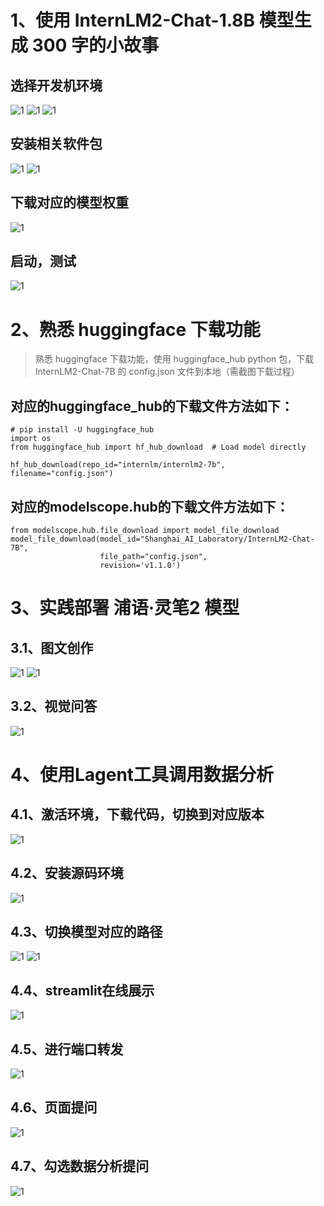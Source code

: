 # 1、使用 InternLM2-Chat-1.8B 模型生成 300 字的小故事
## 选择开发机环境
![1](./src/InternLM2-Chat-1.8B/1.png)
![1](./src/InternLM2-Chat-1.8B/2.png)
![1](./src/InternLM2-Chat-1.8B/3.png)

## 安装相关软件包
![1](./src/InternLM2-Chat-1.8B/4.png)
![1](./src/InternLM2-Chat-1.8B/5.png)

## 下载对应的模型权重
![1](./src/InternLM2-Chat-1.8B/6.png)

## 启动，测试
![1](./src/InternLM2-Chat-1.8B/7.png)

# 2、熟悉 huggingface 下载功能
> 熟悉 huggingface 下载功能，使用 huggingface_hub python 包，下载 InternLM2-Chat-7B 的 config.json 文件到本地（需截图下载过程）

## 对应的huggingface_hub的下载文件方法如下： 




```
# pip install -U huggingface_hub
import os 
from huggingface_hub import hf_hub_download  # Load model directly 

hf_hub_download(repo_id="internlm/internlm2-7b", filename="config.json")
```

## 对应的modelscope.hub的下载文件方法如下： 
```
from modelscope.hub.file_download import model_file_download
model_file_download(model_id="Shanghai_AI_Laboratory/InternLM2-Chat-7B", 
                    file_path="config.json",
                    revision='v1.1.0')
```


# 3、实践部署 浦语·灵笔2 模型

## 3.1、图文创作 
![1](./src/XComposer2/1.png)
![1](./src/XComposer2/2.png)

## 3.2、视觉问答
![1](./src/XComposer2/3.png)


# 4、使用Lagent工具调用数据分析

## 4.1、激活环境，下载代码，切换到对应版本
![1](./src/Lagent/1.png)
## 4.2、安装源码环境
![1](./src/Lagent/2.png)
## 4.3、切换模型对应的路径
![1](./src/Lagent/3.png)
![1](./src/Lagent/4.png)
## 4.4、streamlit在线展示
![1](./src/Lagent/5.png)
## 4.5、进行端口转发
![1](./src/Lagent/6.png)
## 4.6、页面提问
![1](./src/Lagent/7.png)
## 4.7、勾选数据分析提问
![1](./src/Lagent/8.png)